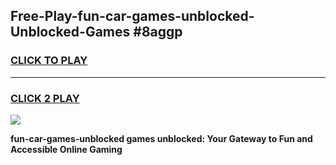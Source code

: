 
## Free-Play-fun-car-games-unblocked-Unblocked-Games #8aggp
<h3>
<a href="https://news.freeplayer.one?title=fun-car-games-unblocked&ref=8M">CLICK TO PLAY</a></h3>
<hr>

<h3>
<a href="https://news.freeplayer.one?title=fun-car-games-unblocked&ref=8M">CLICK 2 PLAY</a>
  
</h3>

<a href="https://news.freeplayer.one?title=fun-car-games-unblocked&ref=8M"><img src="https://clearcache.store/games.png"></a>


**fun-car-games-unblocked games unblocked: Your Gateway to Fun and Accessible Online Gaming**
